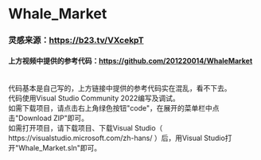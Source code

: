 # Whale_Market
### 灵感来源：https://b23.tv/VXcekpT
#### 上方视频中提供的参考代码：https://github.com/201220014/WhaleMarket
<br>
代码基本是自己写的，上方链接中提供的参考代码实在混乱，看不下去。
<br>
代码使用Visual Studio Community 2022编写及调试。
<br>
如需下载项目，请点击右上角绿色按钮"code"，在展开的菜单栏中点击"Download ZIP"即可。
<br>
如需打开项目，请下载项目、下载Visual Studio（ https://visualstudio.microsoft.com/zh-hans/ ）后，用Visual Studio打开"Whale_Market.sln"即可。
